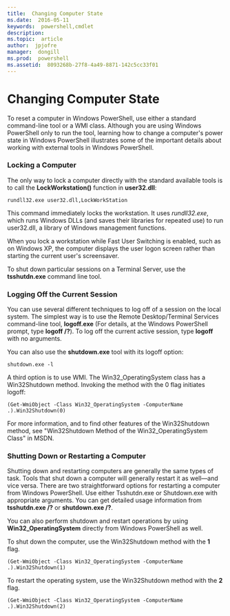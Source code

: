 ```yaml
---
title:  Changing Computer State
ms.date:  2016-05-11
keywords:  powershell,cmdlet
description:  
ms.topic:  article
author:  jpjofre
manager:  dongill
ms.prod:  powershell
ms.assetid:  8093268b-27f8-4a49-8871-142c5cc33f01
---
```


# Changing Computer State
To reset a computer in Windows PowerShell, use either a standard command\-line tool or a WMI class. Although you are using Windows PowerShell only to run the tool, learning how to change a computer's power state in Windows PowerShell illustrates some of the important details about working with external tools in Windows PowerShell.

### Locking a Computer
The only way to lock a computer directly with the standard available tools is to call the **LockWorkstation()** function in **user32.dll**:

```
rundll32.exe user32.dll,LockWorkStation
```

This command immediately locks the workstation. It uses *rundll32.exe*, which runs Windows DLLs (and saves their libraries for repeated use) to run user32.dll, a library of Windows management functions.

When you lock a workstation while Fast User Switching is enabled, such as on Windows XP, the computer displays the user logon screen rather than starting the current user's screensaver.

To shut down particular sessions on a Terminal Server, use the **tsshutdn.exe** command line tool.

### Logging Off the Current Session
You can use several different techniques to log off of a session on the local system. The simplest way is to use the Remote Desktop\/Terminal Services command\-line tool, **logoff.exe** (For details, at the Windows PowerShell prompt, type **logoff \/?**). To log off the current active session, type **logoff** with no arguments.

You can also use the **shutdown.exe** tool with its logoff option:

```
shutdown.exe -l
```

A third option is to use WMI. The Win32\_OperatingSystem class has a Win32Shutdown method. Invoking the method with the 0 flag initiates logoff:

```
(Get-WmiObject -Class Win32_OperatingSystem -ComputerName .).Win32Shutdown(0)
```

For more information, and to find other features of the Win32Shutdown method, see "Win32Shutdown Method of the Win32\_OperatingSystem Class" in MSDN.

### Shutting Down or Restarting a Computer
Shutting down and restarting computers are generally the same types of task. Tools that shut down a computer will generally restart it as well—and vice versa. There are two straightforward options for restarting a computer from Windows PowerShell. Use either Tsshutdn.exe or Shutdown.exe with appropriate arguments. You can get detailed usage information from **tsshutdn.exe \/?** or **shutdown.exe \/?**.

You can also perform shutdown and restart operations by using **Win32\_OperatingSystem** directly from Windows PowerShell as well.

To shut down the computer, use the Win32Shutdown method with the **1** flag.

```
(Get-WmiObject -Class Win32_OperatingSystem -ComputerName .).Win32Shutdown(1)
```

To restart the operating system, use the Win32Shutdown method with the **2** flag.

```
(Get-WmiObject -Class Win32_OperatingSystem -ComputerName .).Win32Shutdown(2)
```

